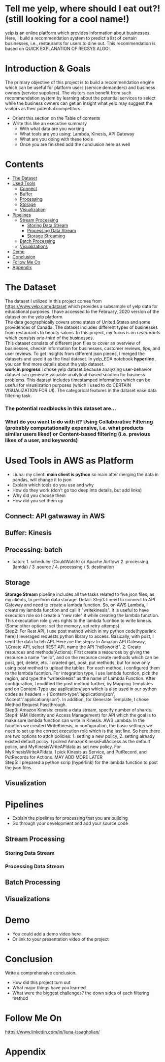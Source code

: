 # Tell me yelp, where should I eat out?!(still looking for a cool name!)
yelp is an online platform which provides information about businesses. Here, I build a recommendation system to predict a list of certain businesses, i.e., restaurants for users to dine out. This recommendation is based on QUICK EXPLANATION OF RECSYS ALGO!.


# Introduction & Goals
The primary objective of this project is to build a recommendation engine which can be useful for platform users (service demanders) and business owners (service suppliers). The visitors can benefit from such recommendation system by learning about the potential services to select while the business owners can get an insight what yelp may suggest the visitors as their potential competitors.  


- Orient this section on the Table of contents
- Write this like an executive summary
  - With what data are you working
  - What tools are you using: Lambda, Kinesis, API Gateway
  - What are you doing with these tools
  - Once you are finished add the conclusion here as well

# Contents

- [The Dataset](#the-data-set)
- [Used Tools](#used-tools)
  - [Connect](#connect)
  - [Buffer](#buffer)
  - [Processing](#processing)
  - [Storage](#storage)
  - [Visualization](#visualization)
- [Pipelines](#pipelines)
  - [Stream Processing](#stream-processing)
    - [Storing Data Stream](#storing-data-stream)
    - [Processing Data Stream](#processing-data-stream)
    - [Storage Streaming](#storage-streaming)
  - [Batch Processing](#batch-processing)
  - [Visualizations](#visualizations)
- [Demo](#demo)
- [Conclusion](#conclusion)
- [Follow Me On](#follow-me-on)
- [Appendix](#appendix)


# The Dataset
The dataset I utilized in this project comes from https://www.yelp.com/dataset which provides a subsample of yelp data for educational purposes. I have accessed to the February, 2020 version of the dataset on the yelp platform.<br>
The data geographically covers some states of United States and some providences of Canada. The dataset includes different types of businesses from restaurants to beauty salons. In this project, my focus is on *restaurants* which consists one-third of the businesses.<br>
This dataset consists of different json files to cover an overview of businesses, checkin information for businesses, customer reviews, tips, and user reviews. To get insights from different json pieces, I merged the datasets and used it as the final dataset. In yelp_EDA notebook **hyperline** , you can find more details about the yelp dataset.<br>
**work in progress** I chose yelp dataset because analyzing user-behavior dataset can generate valuable analytical-based solution for business problems. This dataset includes timestamped information which can be useful for visualization purposes (which I used to do CERTAIN VISUALIZATION FOR UI). The categorical features in the dataset ease data filtering task.
### The potential roadblocks in this dataset are... 
### What do you want to do with it? Using Collaborative Filtering (probably computationally expensive, i.e. what products similar users liked) or Content-based filtering (i.e. previous likes of a user, and keywords)



# Used Tools in AWS as Platform
- Liuna: my client: **main client is python** so main after merging the data in pandas, will change it to json
- Explain which tools do you use and why
- How do they work (don't go too deep into details, but add links)
- Why did you choose them
- How did you set them up

## Connect: API gatwaway in AWS
## Buffer: Kinesis
## Processing: batch 
* batch: 1. scheduler (CouldWatch) or Apache Airflow/ 2. processing (lamda) / 3 .source / 4. processing / 5. destination
## Storage
**Storage Stream** pipeline includes all the tasks related to five json files, as my clients, to perform data storage.
Detail:
Step1: I need to connect to API Gateway and need to create a lambda function. So, on AWS Lambda, I create my lambda function and call it "writekinesis". It is useful to have execution role so I create a "new role" it while creating the lambda function. This executation role gives rights to the lambda fucntion to write kinesis. (Some other options: set the memory, set retry attemps).<br>
Step2: For Rest API, I use post method which in my python code(hyperlink here) I leveraged requests python library to access. Basically, with post, I send the data to teh API. Here are the steps: In Amazon API Gateway, 1.Create API, select REST API, name the API "helloworld".
2. Create resources and methods(Actions): First create a resources by giving the resource a name "hello", and on the resource create methods which can be post, get, delete, etc. I craeted get, post, put methods, but for now only using post method to upload the tables. For each method, i configured them to the lambda fucntion. 
For integration type, i use lambda fucntion, pick the region, and type the "writekinesis" as the name of Lambda Function. After configuration, I modified the post method further, by Mapping Templates and on Content-Type use aaplication/json which is also used in our python codes as headers = {'Content-type':'application/json', 'Accept':'application/json'}. In addition, for Generate Template, I chose Method Request Passthrough.<br>
Step3: Amazon Kinesis: create a data stream, specify number of shards.<br>
Step4: IAM (Identity and Access Management) for API which the goal is to make sure lambda function can write in Kinesis.
AWS Lambda: In the fucntion we created WriteKinesis, in configuration, the basic settings we need to set up the correct execution role which is the last line. So here there are two options to attch policies: 1. setting a new policy, 2. setting already existed default policy.
I pciked AmazonKinesisFullAccess as the default policy, and MyKinesisWriteAPIdata as set new policy. For MyKinesisWriteAPIdata, I pick Kinesis as Service, and PutRecord, and PutRecords for Actions. MAY ADD MORE LATER <br>
Step5: I prepared a python scrip (hyperlink) for the lambda function to post the json files. 



## Visualization


# Pipelines
- Explain the pipelines for processing that you are building
- Go through your development and add your source code

## Stream Processing
### Storing Data Stream
### Processing Data Stream
## Batch Processing
## Visualizations

# Demo
- You could add a demo video here
- Or link to your presentation video of the project

# Conclusion
Write a comprehensive conclusion.
- How did this project turn out
- What major things have you learned
- What were the biggest challenges? the down sides of each filtering method

# Follow Me On
https://www.linkedin.com/in/liuna-issagholian/

# Appendix

